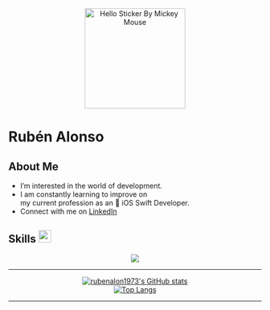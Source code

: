 <div align="center">
  <img src="https://github.com/rubenalon1973/AnimatedHand/blob/main/giphy.gif" alt="Hello Sticker By Mickey Mouse" width="200px">
</div>

# Rubén Alonso

## About Me
- I’m interested in the world of development.
- I am constantly learning to improve on  
my current profession as an  iOS Swift Developer.
- Connect with me on [LinkedIn](https://www.linkedin.com/in/ruben-alonso-munoz/) 



## Skills <img src="https://media2.giphy.com/media/QssGEmpkyEOhBCb7e1/giphy.gif?cid=ecf05e47a0n3gi1bfqntqmob8g9aid1oyj2wr3ds3mg700bl&rid=giphy.gif" width="25">
<p align="center">
  <a href="https://skillicons.dev">
    <img src="https://skillicons.dev/icons?i=swift,git,github,gitlab,postman,discord,figma,firebase,gmail,jenkins,notion,linkedin,stackoverflow&perline=13" />
  </a>
</p>



















----------------------

<div align="center">
  <a href="https://github.com/rubenalon1973/github-readme-stats">
    <img src="https://github-readme-stats.vercel.app/api?username=rubenalon1973&show_icons=true&theme=radical&title_color=white&text_color=white&icon_color=white" alt="rubenalon1973's GitHub stats">
  </a>
</div>

<div align="center">
  <a href="https://github.com/rubenalon1973/github-readme-stats">
    <img src="https://github-readme-stats.vercel.app/api/top-langs/?username=rubenalon1973&layout=compact&theme=radical&title_color=white&text_color=white" alt="Top Langs">
  </a>
</div>

----------------------






